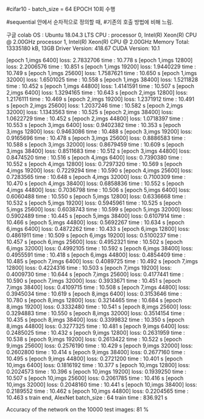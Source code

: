 #cifar10 - batch_size = 64 EPOCH 10회 수행

#sequential 안에서 순차적으로 정의할 때, 
#기존의 호출 방법에 비해 느림.

구글 colab
OS : Ubuntu 18.04.3 LTS
CPU : 
processor 0, Intel(R) Xeon(R) CPU @ 2.00GHz
processor 1, Intel(R) Xeon(R) CPU @ 2.00GHz
Memory Total:       13335180 kB, 13GB
Driver Version: 418.67       CUDA Version: 10.1 

[epoch 1,imgs  6400] loss: 2.7832706 time : 10.778 s
[epoch 1,imgs 12800] loss: 2.2006576 time : 10.851 s
[epoch 1,imgs 19200] loss: 1.9440229 time : 10.749 s
[epoch 1,imgs 25600] loss: 1.7587621 time : 10.650 s
[epoch 1,imgs 32000] loss: 1.6501025 time : 10.558 s
[epoch 1,imgs 38400] loss: 1.5211828 time : 10.452 s
[epoch 1,imgs 44800] loss: 1.4141591 time : 10.507 s
[epoch 2,imgs  6400] loss: 1.3294165 time : 10.643 s
[epoch 2,imgs 12800] loss: 1.2176111 time : 10.469 s
[epoch 2,imgs 19200] loss: 1.2371912 time : 10.491 s
[epoch 2,imgs 25600] loss: 1.2037246 time : 10.582 s
[epoch 2,imgs 32000] loss: 1.1343563 time : 10.525 s
[epoch 2,imgs 38400] loss: 1.0622729 time : 10.452 s
[epoch 2,imgs 44800] loss: 1.0718397 time : 10.553 s
[epoch 3,imgs  6400] loss: 0.9402382 time : 10.353 s
[epoch 3,imgs 12800] loss: 0.9463086 time : 10.488 s
[epoch 3,imgs 19200] loss: 0.9165696 time : 10.478 s
[epoch 3,imgs 25600] loss: 0.8886583 time : 10.588 s
[epoch 3,imgs 32000] loss: 0.8679459 time : 10.609 s
[epoch 3,imgs 38400] loss: 0.8511683 time : 10.512 s
[epoch 3,imgs 44800] loss: 0.8474520 time : 10.516 s
[epoch 4,imgs  6400] loss: 0.7390380 time : 10.552 s
[epoch 4,imgs 12800] loss: 0.7297320 time : 10.569 s
[epoch 4,imgs 19200] loss: 0.7229294 time : 10.590 s
[epoch 4,imgs 25600] loss: 0.7283565 time : 10.648 s
[epoch 4,imgs 32000] loss: 0.7100309 time : 10.470 s
[epoch 4,imgs 38400] loss: 0.6858836 time : 10.552 s
[epoch 4,imgs 44800] loss: 0.7036798 time : 10.506 s
[epoch 5,imgs  6400] loss: 0.6060488 time : 10.550 s
[epoch 5,imgs 12800] loss: 0.6336668 time : 10.532 s
[epoch 5,imgs 19200] loss: 0.5945961 time : 10.525 s
[epoch 5,imgs 25600] loss: 0.6038743 time : 10.599 s
[epoch 5,imgs 32000] loss: 0.5902489 time : 10.445 s
[epoch 5,imgs 38400] loss: 0.6107914 time : 10.466 s
[epoch 5,imgs 44800] loss: 0.5692267 time : 10.634 s
[epoch 6,imgs  6400] loss: 0.4872262 time : 10.433 s
[epoch 6,imgs 12800] loss: 0.4861911 time : 10.509 s
[epoch 6,imgs 19200] loss: 0.5100237 time : 10.457 s
[epoch 6,imgs 25600] loss: 0.4952321 time : 10.502 s
[epoch 6,imgs 32000] loss: 0.4992105 time : 10.592 s
[epoch 6,imgs 38400] loss: 0.4955591 time : 10.418 s
[epoch 6,imgs 44800] loss: 0.4854409 time : 10.485 s
[epoch 7,imgs  6400] loss: 0.4089725 time : 10.492 s
[epoch 7,imgs 12800] loss: 0.4224316 time : 10.503 s
[epoch 7,imgs 19200] loss: 0.4009730 time : 10.644 s
[epoch 7,imgs 25600] loss: 0.4177441 time : 10.590 s
[epoch 7,imgs 32000] loss: 0.3933671 time : 10.451 s
[epoch 7,imgs 38400] loss: 0.4109715 time : 10.508 s
[epoch 7,imgs 44800] loss: 0.3945034 time : 10.619 s
[epoch 8,imgs  6400] loss: 0.3153646 time : 10.780 s
[epoch 8,imgs 12800] loss: 0.3214465 time : 10.684 s
[epoch 8,imgs 19200] loss: 0.3332480 time : 10.541 s
[epoch 8,imgs 25600] loss: 0.3294883 time : 10.550 s
[epoch 8,imgs 32000] loss: 0.3514154 time : 10.435 s
[epoch 8,imgs 38400] loss: 0.3399832 time : 10.350 s
[epoch 8,imgs 44800] loss: 0.3277325 time : 10.481 s
[epoch 9,imgs  6400] loss: 0.2485025 time : 10.432 s
[epoch 9,imgs 12800] loss: 0.2631959 time : 10.538 s
[epoch 9,imgs 19200] loss: 0.2613422 time : 10.522 s
[epoch 9,imgs 25600] loss: 0.2576190 time : 10.429 s
[epoch 9,imgs 32000] loss: 0.2602800 time : 10.414 s
[epoch 9,imgs 38400] loss: 0.2677160 time : 10.495 s
[epoch 9,imgs 44800] loss: 0.2721200 time : 10.401 s
[epoch 10,imgs  6400] loss: 0.1816192 time : 10.377 s
[epoch 10,imgs 12800] loss: 0.2024573 time : 10.396 s
[epoch 10,imgs 19200] loss: 0.1939250 time : 10.507 s
[epoch 10,imgs 25600] loss: 0.2061785 time : 10.416 s
[epoch 10,imgs 32000] loss: 0.2048160 time : 10.441 s
[epoch 10,imgs 38400] loss: 0.2189552 time : 10.462 s
[epoch 10,imgs 44800] loss: 0.2204565 time : 10.463 s
train end, AlexNet batch_size : 64 train time : 836.921 s

Accuracy of the network on the 10000 test images: 81 %